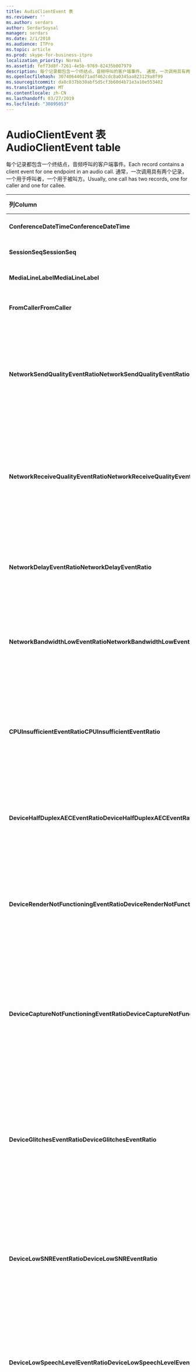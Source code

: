 ```yaml
---
title: AudioClientEvent 表
ms.reviewer: ''
ms.author: serdars
author: SerdarSoysal
manager: serdars
ms.date: 2/1/2018
ms.audience: ITPro
ms.topic: article
ms.prod: skype-for-business-itpro
localization_priority: Normal
ms.assetid: fef73d8f-7261-4e5b-9769-82435b007979
description: 每个记录都包含一个终结点，音频呼叫的客户端事件。 通常，一次调用具有两个记录，一个用于呼叫者，一个用于被叫方。
ms.openlocfilehash: 307406446d71adf462cdc8a0345aa823129a8f99
ms.sourcegitcommit: da8c037bb30abf5d5cf3b60d4b71e3a10e553402
ms.translationtype: MT
ms.contentlocale: zh-CN
ms.lasthandoff: 03/27/2019
ms.locfileid: "30895053"
---
```

# <a name="audioclientevent-table"></a><span data-ttu-id="fbeb8-104">AudioClientEvent 表</span><span class="sxs-lookup"><span data-stu-id="fbeb8-104">AudioClientEvent table</span></span>
 
<span data-ttu-id="fbeb8-105">每个记录都包含一个终结点，音频呼叫的客户端事件。</span><span class="sxs-lookup"><span data-stu-id="fbeb8-105">Each record contains a client event for one endpoint in an audio call.</span></span> <span data-ttu-id="fbeb8-106">通常，一次调用具有两个记录，一个用于呼叫者，一个用于被叫方。</span><span class="sxs-lookup"><span data-stu-id="fbeb8-106">Usually, one call has two records, one for caller and one for callee.</span></span>
  
|<span data-ttu-id="fbeb8-107">**列**</span><span class="sxs-lookup"><span data-stu-id="fbeb8-107">**Column**</span></span>|<span data-ttu-id="fbeb8-108">**数据类型**</span><span class="sxs-lookup"><span data-stu-id="fbeb8-108">**Data Type**</span></span>|<span data-ttu-id="fbeb8-109">**键/索引**</span><span class="sxs-lookup"><span data-stu-id="fbeb8-109">**Key/Index**</span></span>|<span data-ttu-id="fbeb8-110">**详细信息**</span><span class="sxs-lookup"><span data-stu-id="fbeb8-110">**Details**</span></span>|
|:-----|:-----|:-----|:-----|
|<span data-ttu-id="fbeb8-111">**ConferenceDateTime**</span><span class="sxs-lookup"><span data-stu-id="fbeb8-111">**ConferenceDateTime**</span></span> <br/> |<span data-ttu-id="fbeb8-112">datetime</span><span class="sxs-lookup"><span data-stu-id="fbeb8-112">datetime</span></span>  <br/> |<span data-ttu-id="fbeb8-113">Primary</span><span class="sxs-lookup"><span data-stu-id="fbeb8-113">Primary</span></span>  <br/> |<span data-ttu-id="fbeb8-114">引用[自 MediaLine table](medialine-0.md)。</span><span class="sxs-lookup"><span data-stu-id="fbeb8-114">Referenced from the [MediaLine table](medialine-0.md).</span></span>  <br/> |
|<span data-ttu-id="fbeb8-115">**SessionSeq**</span><span class="sxs-lookup"><span data-stu-id="fbeb8-115">**SessionSeq**</span></span> <br/> |<span data-ttu-id="fbeb8-116">int</span><span class="sxs-lookup"><span data-stu-id="fbeb8-116">int</span></span>  <br/> |<span data-ttu-id="fbeb8-117">Primary</span><span class="sxs-lookup"><span data-stu-id="fbeb8-117">Primary</span></span>  <br/> |<span data-ttu-id="fbeb8-118">引用[自 MediaLine table](medialine-0.md)。</span><span class="sxs-lookup"><span data-stu-id="fbeb8-118">Referenced from the [MediaLine table](medialine-0.md).</span></span>  <br/> |
|<span data-ttu-id="fbeb8-119">**MediaLineLabel**</span><span class="sxs-lookup"><span data-stu-id="fbeb8-119">**MediaLineLabel**</span></span> <br/> |<span data-ttu-id="fbeb8-120">tinyint</span><span class="sxs-lookup"><span data-stu-id="fbeb8-120">tinyint</span></span>  <br/> |<span data-ttu-id="fbeb8-121">Primary</span><span class="sxs-lookup"><span data-stu-id="fbeb8-121">Primary</span></span>  <br/> |<span data-ttu-id="fbeb8-122">引用[自 MediaLine table](medialine-0.md)。</span><span class="sxs-lookup"><span data-stu-id="fbeb8-122">Referenced from the [MediaLine table](medialine-0.md).</span></span>  <br/> |
|<span data-ttu-id="fbeb8-123">**FromCaller**</span><span class="sxs-lookup"><span data-stu-id="fbeb8-123">**FromCaller**</span></span> <br/> |<span data-ttu-id="fbeb8-124">bit</span><span class="sxs-lookup"><span data-stu-id="fbeb8-124">bit</span></span>  <br/> |<span data-ttu-id="fbeb8-125">Primary</span><span class="sxs-lookup"><span data-stu-id="fbeb8-125">Primary</span></span>  <br/> |<span data-ttu-id="fbeb8-126">0： 被叫方的数据</span><span class="sxs-lookup"><span data-stu-id="fbeb8-126">0: Callee's data</span></span>  <br/> <span data-ttu-id="fbeb8-127">1： 呼叫者的数据</span><span class="sxs-lookup"><span data-stu-id="fbeb8-127">1: Caller's data</span></span>  <br/> |
|<span data-ttu-id="fbeb8-128">**NetworkSendQualityEventRatio**</span><span class="sxs-lookup"><span data-stu-id="fbeb8-128">**NetworkSendQualityEventRatio**</span></span> <br/> |<span data-ttu-id="fbeb8-129">decimal(5,2)</span><span class="sxs-lookup"><span data-stu-id="fbeb8-129">decimal(5,2)</span></span>  <br/> | <br/> |<span data-ttu-id="fbeb8-130">错误状态触发 NetworkSendQuality 事件的会话百分比。</span><span class="sxs-lookup"><span data-stu-id="fbeb8-130">Percentage of session the NetworkSendQuality event was fired for 'Bad' state.</span></span>  <br/> <span data-ttu-id="fbeb8-131">网络质量抖动或数据包丢失十分严重，且影响要发送的音频的质量。</span><span class="sxs-lookup"><span data-stu-id="fbeb8-131">Network quality in terms of jitter or packet loss is severe and impacting the quality of audio being sent.</span></span>  <br/> |
|<span data-ttu-id="fbeb8-132">**NetworkReceiveQualityEventRatio**</span><span class="sxs-lookup"><span data-stu-id="fbeb8-132">**NetworkReceiveQualityEventRatio**</span></span> <br/> |<span data-ttu-id="fbeb8-133">decimal(5,2)</span><span class="sxs-lookup"><span data-stu-id="fbeb8-133">decimal(5,2)</span></span>  <br/> | <br/> |<span data-ttu-id="fbeb8-134">错误状态触发 ReceiveSendQuality 事件的会话百分比。</span><span class="sxs-lookup"><span data-stu-id="fbeb8-134">Percentage of session the ReceiveSendQuality event was fired for 'Bad' state.</span></span>  <br/> <span data-ttu-id="fbeb8-135">网络质量抖动或数据包丢失十分严重，且影响要接收音频的质量。</span><span class="sxs-lookup"><span data-stu-id="fbeb8-135">Network quality in terms of jitter or packet loss is severe and impacting the quality of audio being received.</span></span>  <br/> |
|<span data-ttu-id="fbeb8-136">**NetworkDelayEventRatio**</span><span class="sxs-lookup"><span data-stu-id="fbeb8-136">**NetworkDelayEventRatio**</span></span> <br/> |<span data-ttu-id="fbeb8-137">decimal(5,2)</span><span class="sxs-lookup"><span data-stu-id="fbeb8-137">decimal(5,2)</span></span>  <br/> | <br/> |<span data-ttu-id="fbeb8-138">会话延迟激发错误状态的百分比。</span><span class="sxs-lookup"><span data-stu-id="fbeb8-138">Percentage of session the Delay event was fired for 'Bad' state.</span></span> <span data-ttu-id="fbeb8-139">十分严重网络延迟并影响通过防止交互式通信的体验</span><span class="sxs-lookup"><span data-stu-id="fbeb8-139">Network latency is severe and impacting the experience by preventing interactive communication</span></span>  <br/> |
|<span data-ttu-id="fbeb8-140">**NetworkBandwidthLowEventRatio**</span><span class="sxs-lookup"><span data-stu-id="fbeb8-140">**NetworkBandwidthLowEventRatio**</span></span> <br/> |<span data-ttu-id="fbeb8-141">decimal(5,2)</span><span class="sxs-lookup"><span data-stu-id="fbeb8-141">decimal(5,2)</span></span>  <br/> | <br/> |<span data-ttu-id="fbeb8-142">会话 LowBandwidth 激发错误状态的百分比。</span><span class="sxs-lookup"><span data-stu-id="fbeb8-142">Percentage of session the LowBandwidth event was fired for 'Bad' state.</span></span> <span data-ttu-id="fbeb8-143">可用带宽不足以获得可接受语音体验。</span><span class="sxs-lookup"><span data-stu-id="fbeb8-143">The available bandwidth is insufficient for an acceptable voice experience.</span></span>  <br/> |
|<span data-ttu-id="fbeb8-144">**CPUInsufficientEventRatio**</span><span class="sxs-lookup"><span data-stu-id="fbeb8-144">**CPUInsufficientEventRatio**</span></span> <br/> |<span data-ttu-id="fbeb8-145">decimal(5,2)</span><span class="sxs-lookup"><span data-stu-id="fbeb8-145">decimal(5,2)</span></span>  <br/> | <br/> |<span data-ttu-id="fbeb8-146">错误状态触发不足 CPU 事件的会话百分比。</span><span class="sxs-lookup"><span data-stu-id="fbeb8-146">Percentage of session the insufficient CPU event was fired for 'Bad' state.</span></span> <span data-ttu-id="fbeb8-147">有足够 CPU 周期处理与当前形式和使用的应用程序。</span><span class="sxs-lookup"><span data-stu-id="fbeb8-147">There are insufficient CPU cycles for processing with the current modalities and applications in use.</span></span> <span data-ttu-id="fbeb8-148">此时会扭曲与音频信道。</span><span class="sxs-lookup"><span data-stu-id="fbeb8-148">This causes distortions with the audio channel.</span></span>  <br/> |
|<span data-ttu-id="fbeb8-149">**DeviceHalfDuplexAECEventRatio**</span><span class="sxs-lookup"><span data-stu-id="fbeb8-149">**DeviceHalfDuplexAECEventRatio**</span></span> <br/> |<span data-ttu-id="fbeb8-150">decimal(5,2)</span><span class="sxs-lookup"><span data-stu-id="fbeb8-150">decimal(5,2)</span></span>  <br/> | <br/> |<span data-ttu-id="fbeb8-151">会话 DeviceHalfDuplexAEC 激发错误状态的百分比。</span><span class="sxs-lookup"><span data-stu-id="fbeb8-151">Percentage of session the DeviceHalfDuplexAEC event was fired for 'Bad' state.</span></span> <span data-ttu-id="fbeb8-152">为了防止回声，系统已输入半双工。</span><span class="sxs-lookup"><span data-stu-id="fbeb8-152">In order to prevent echo, the system has enter half duplex.</span></span>  <br/> |
|<span data-ttu-id="fbeb8-153">**DeviceRenderNotFunctioningEventRatio**</span><span class="sxs-lookup"><span data-stu-id="fbeb8-153">**DeviceRenderNotFunctioningEventRatio**</span></span> <br/> |<span data-ttu-id="fbeb8-154">decimal(5,2)</span><span class="sxs-lookup"><span data-stu-id="fbeb8-154">decimal(5,2)</span></span>  <br/> | <br/> |<span data-ttu-id="fbeb8-155">会话 DeviceRenderNotFunctioning 激发错误状态的百分比。</span><span class="sxs-lookup"><span data-stu-id="fbeb8-155">Percentage of session the DeviceRenderNotFunctioning event was fired for 'Bad' state.</span></span> <span data-ttu-id="fbeb8-156">当前正在使用的会话的呈现设备未正常工作。</span><span class="sxs-lookup"><span data-stu-id="fbeb8-156">The render device currently being used for the session is not functioning correctly.</span></span> <span data-ttu-id="fbeb8-157">这可能会导致单向音频问题。</span><span class="sxs-lookup"><span data-stu-id="fbeb8-157">This can cause one-way audio issues.</span></span>  <br/> |
|<span data-ttu-id="fbeb8-158">**DeviceCaptureNotFunctioningEventRatio**</span><span class="sxs-lookup"><span data-stu-id="fbeb8-158">**DeviceCaptureNotFunctioningEventRatio**</span></span> <br/> |<span data-ttu-id="fbeb8-159">decimal(5,2)</span><span class="sxs-lookup"><span data-stu-id="fbeb8-159">decimal(5,2)</span></span>  <br/> | <br/> |<span data-ttu-id="fbeb8-160">会话 DeviceCaptureNotFunctioning 激发错误状态的百分比。</span><span class="sxs-lookup"><span data-stu-id="fbeb8-160">Percentage of session the DeviceCaptureNotFunctioning event was fired for 'Bad' state.</span></span> <span data-ttu-id="fbeb8-161">当前正在使用的会话的捕获设备未正常工作。</span><span class="sxs-lookup"><span data-stu-id="fbeb8-161">The capture device currently being used for the session is not functioning correctly.</span></span> <span data-ttu-id="fbeb8-162">这可能会导致单向音频问题。</span><span class="sxs-lookup"><span data-stu-id="fbeb8-162">This can cause one-way audio issues.</span></span>  <br/> |
|<span data-ttu-id="fbeb8-163">**DeviceGlitchesEventRatio**</span><span class="sxs-lookup"><span data-stu-id="fbeb8-163">**DeviceGlitchesEventRatio**</span></span> <br/> |<span data-ttu-id="fbeb8-164">decimal(5,2)</span><span class="sxs-lookup"><span data-stu-id="fbeb8-164">decimal(5,2)</span></span>  <br/> | <br/> |<span data-ttu-id="fbeb8-165">会话 DeviceGlitches 激发错误状态的百分比。</span><span class="sxs-lookup"><span data-stu-id="fbeb8-165">Percentage of session the DeviceGlitches event was fired for 'Bad' state.</span></span> <span data-ttu-id="fbeb8-166">在呈现的音频失真导致的有严重故障。</span><span class="sxs-lookup"><span data-stu-id="fbeb8-166">There are severe glitches in the rendering of audio which is causing distortions.</span></span> <span data-ttu-id="fbeb8-167">这些难题可能是由驱动程序问题、 延迟的过程调用 (DPC) 风暴 （驱动程序） 和 CPU 使用率过高导致的。</span><span class="sxs-lookup"><span data-stu-id="fbeb8-167">These glitches can be caused by driver issues, deferred procedure calls (DPC) storm (drivers), and high CPU usage.</span></span>  <br/> |
|<span data-ttu-id="fbeb8-168">**DeviceLowSNREventRatio**</span><span class="sxs-lookup"><span data-stu-id="fbeb8-168">**DeviceLowSNREventRatio**</span></span> <br/> |<span data-ttu-id="fbeb8-169">decimal(5,2)</span><span class="sxs-lookup"><span data-stu-id="fbeb8-169">decimal(5,2)</span></span>  <br/> | <br/> |<span data-ttu-id="fbeb8-170">会话 DeviceLowSNR 激发错误状态的百分比。</span><span class="sxs-lookup"><span data-stu-id="fbeb8-170">Percentage of session the DeviceLowSNR event was fired for 'Bad' state.</span></span> <span data-ttu-id="fbeb8-171">或者是很差，捕获质量非常噪音或用户从麦克风太远通话。</span><span class="sxs-lookup"><span data-stu-id="fbeb8-171">The capture quality is very poor, either very noisy or user is talking too far away from the microphone.</span></span> <span data-ttu-id="fbeb8-172">这将导致失真。</span><span class="sxs-lookup"><span data-stu-id="fbeb8-172">This will cause distortions.</span></span>  <br/> |
|<span data-ttu-id="fbeb8-173">**DeviceLowSpeechLevelEventRatio**</span><span class="sxs-lookup"><span data-stu-id="fbeb8-173">**DeviceLowSpeechLevelEventRatio**</span></span> <br/> |<span data-ttu-id="fbeb8-174">decimal(5,2)</span><span class="sxs-lookup"><span data-stu-id="fbeb8-174">decimal(5,2)</span></span>  <br/> | <br/> |<span data-ttu-id="fbeb8-175">会话 DeviceLowSpeechLevel 激发错误状态的百分比。</span><span class="sxs-lookup"><span data-stu-id="fbeb8-175">Percentage of session the DeviceLowSpeechLevel event was fired for 'Bad' state.</span></span> <span data-ttu-id="fbeb8-176">用户的语音级别是太低，系统不能增加其任何进一步。</span><span class="sxs-lookup"><span data-stu-id="fbeb8-176">User's speech level is too low and the system cannot increase it any further.</span></span> <span data-ttu-id="fbeb8-177">这也会导致失真或感知作为单向音频。</span><span class="sxs-lookup"><span data-stu-id="fbeb8-177">This can either cause distortions or perceived as one-way audio.</span></span>  <br/> |
|<span data-ttu-id="fbeb8-178">**DeviceClippingEventRatio**</span><span class="sxs-lookup"><span data-stu-id="fbeb8-178">**DeviceClippingEventRatio**</span></span> <br/> |<span data-ttu-id="fbeb8-179">Decimal(5,2)</span><span class="sxs-lookup"><span data-stu-id="fbeb8-179">Decimal(5,2)</span></span>  <br/> | <br/> |<span data-ttu-id="fbeb8-180">错误状态触发 DeviceClipping 事件的会话百分比。</span><span class="sxs-lookup"><span data-stu-id="fbeb8-180">Percentage of session the DeviceClipping event was fired for 'Bad' state.</span></span>  <br/> <span data-ttu-id="fbeb8-181">当附近端语音剪辑麦克风时，最最终会听到由于剪辑失真。</span><span class="sxs-lookup"><span data-stu-id="fbeb8-181">When near-end speech clips the microphone, far-end hears distortion due to clipping.</span></span> <span data-ttu-id="fbeb8-182">请务必避免附近端麦克风剪辑。</span><span class="sxs-lookup"><span data-stu-id="fbeb8-182">It is important to avoid near-end microphone clipping.</span></span>  <br/> |
|<span data-ttu-id="fbeb8-183">**DeviceEchoEventRatio**</span><span class="sxs-lookup"><span data-stu-id="fbeb8-183">**DeviceEchoEventRatio**</span></span> <br/> |<span data-ttu-id="fbeb8-184">decimal(5,2)</span><span class="sxs-lookup"><span data-stu-id="fbeb8-184">decimal(5,2)</span></span>  <br/> | <br/> |<span data-ttu-id="fbeb8-185">会话 DeviceEchoEvent 激发错误状态的百分比。</span><span class="sxs-lookup"><span data-stu-id="fbeb8-185">Percentage of session the DeviceEchoEvent event was fired for 'Bad' state.</span></span> <span data-ttu-id="fbeb8-186">设备或安装程序导致了回声超出补偿系统的能力。</span><span class="sxs-lookup"><span data-stu-id="fbeb8-186">Device or setup is causing echo beyond the ability of the system to compensate.</span></span>  <br/> |
|<span data-ttu-id="fbeb8-187">**DeviceNearEndToEchoRatioEventRatio**</span><span class="sxs-lookup"><span data-stu-id="fbeb8-187">**DeviceNearEndToEchoRatioEventRatio**</span></span> <br/> |<span data-ttu-id="fbeb8-188">decimal(5,2)</span><span class="sxs-lookup"><span data-stu-id="fbeb8-188">decimal(5,2)</span></span>  <br/> | <br/> |<span data-ttu-id="fbeb8-189">会话 DeviceNearEndToEchoRatio 激发错误状态的百分比。</span><span class="sxs-lookup"><span data-stu-id="fbeb8-189">Percentage of session the DeviceNearEndToEchoRatio event was fired for 'Bad' state.</span></span> <span data-ttu-id="fbeb8-190">用户的语音是太低与要捕获其影响的用户体验，因为它限制中断用户是多么容易回声。</span><span class="sxs-lookup"><span data-stu-id="fbeb8-190">The user's speech is too low compared to the echo being captured which impacts the users experience because it limits how easy it is to interrupt a user.</span></span> <span data-ttu-id="fbeb8-191">减少扬声器音量、 麦克风接近移到 talker。</span><span class="sxs-lookup"><span data-stu-id="fbeb8-191">Reduce speaker volume, move the microphone closer to the talker.</span></span>  <br/> |
|<span data-ttu-id="fbeb8-192">**DeviceMultipleEndpointsEventCount**</span><span class="sxs-lookup"><span data-stu-id="fbeb8-192">**DeviceMultipleEndpointsEventCount**</span></span> <br/> |<span data-ttu-id="fbeb8-193">int</span><span class="sxs-lookup"><span data-stu-id="fbeb8-193">int</span></span>  <br/> ||<span data-ttu-id="fbeb8-194">在错误状态触发 DeviceMultipleEndpoints 事件的会话过程中次数。</span><span class="sxs-lookup"><span data-stu-id="fbeb8-194">Number of times during session the DeviceMultipleEndpoints event was fired for 'Bad' state.</span></span> <span data-ttu-id="fbeb8-195">检测到同一个会话中的多个音频终结点和系统已通过减少呈现卷补偿。</span><span class="sxs-lookup"><span data-stu-id="fbeb8-195">Multiple audio endpoints in the same session detected and the system has compensated by reducing render volume.</span></span>  <br/> |
|<span data-ttu-id="fbeb8-196">**DeviceHowlingEventCount**</span><span class="sxs-lookup"><span data-stu-id="fbeb8-196">**DeviceHowlingEventCount**</span></span> <br/> |<span data-ttu-id="fbeb8-197">int</span><span class="sxs-lookup"><span data-stu-id="fbeb8-197">int</span></span>  <br/> | <br/> |<span data-ttu-id="fbeb8-198">在错误状态触发 DeviceHowlingEvent 事件的会话过程中次数。</span><span class="sxs-lookup"><span data-stu-id="fbeb8-198">Number of times during session the DeviceHowlingEvent event was fired for 'Bad' state.</span></span> <span data-ttu-id="fbeb8-199">检测到的音频回馈循环 （由多个终结点共享音频路径）。</span><span class="sxs-lookup"><span data-stu-id="fbeb8-199">Audio feedback loop detected (caused by multiple endpoints sharing audio path).</span></span>  <br/> |
|<span data-ttu-id="fbeb8-200">**DeviceRenderZeroVolumeEventRatio**</span><span class="sxs-lookup"><span data-stu-id="fbeb8-200">**DeviceRenderZeroVolumeEventRatio**</span></span> <br/> |<span data-ttu-id="fbeb8-201">decimal(5,2)</span><span class="sxs-lookup"><span data-stu-id="fbeb8-201">decimal(5,2)</span></span>  <br/> ||<span data-ttu-id="fbeb8-202">会话百分比 DeviceRenderZeroVolume 激发在"错误状态。</span><span class="sxs-lookup"><span data-stu-id="fbeb8-202">Percentage of session the DeviceRenderZeroVolume event was fired for being in the "Bad' state.</span></span> <span data-ttu-id="fbeb8-203">呈现设备被设置为零卷。</span><span class="sxs-lookup"><span data-stu-id="fbeb8-203">The render device was set to zero volume.</span></span>  <br/> <span data-ttu-id="fbeb8-204">此列是在 Microsoft Lync Server 2013 中引入的。</span><span class="sxs-lookup"><span data-stu-id="fbeb8-204">This column was introduced in Microsoft Lync Server 2013.</span></span>  <br/> |
|<span data-ttu-id="fbeb8-205">**DeviceRenderMuteEventRatio**</span><span class="sxs-lookup"><span data-stu-id="fbeb8-205">**DeviceRenderMuteEventRatio**</span></span> <br/> |<span data-ttu-id="fbeb8-206">decimal(5,2)</span><span class="sxs-lookup"><span data-stu-id="fbeb8-206">decimal(5,2)</span></span>  <br/> ||<span data-ttu-id="fbeb8-207">会话百分比 DeviceRenderMute 激发在"错误状态。</span><span class="sxs-lookup"><span data-stu-id="fbeb8-207">Percentage of session the DeviceRenderMute event was fired for being in the "Bad' state.</span></span> <span data-ttu-id="fbeb8-208">呈现设备已处于静音状态。</span><span class="sxs-lookup"><span data-stu-id="fbeb8-208">The render device was muted.</span></span>  <br/> <span data-ttu-id="fbeb8-209">此列是在 Microsoft Lync Server 2013 中引入的。</span><span class="sxs-lookup"><span data-stu-id="fbeb8-209">This column was introduced in Microsoft Lync Server 2013.</span></span>  <br/> |
   

